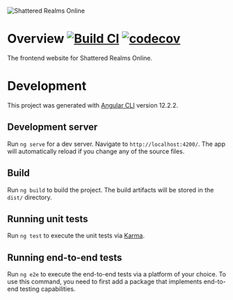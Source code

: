 ![Shattered Realms Online](../docs/assets/images/logo/WhiteLogo.png)

# Overview [![Build CI](https://github.com/ShatteredRealms/Frontend/actions/workflows/ci.yml/badge.svg)](https://github.com/ShatteredRealms/Frontend/actions/workflows/ci.yml) [![codecov](https://codecov.io/gh/ShatteredRealms/Frontend/branch/main/graph/badge.svg?token=NHFJHSE37O)](https://codecov.io/gh/ShatteredRealms/Frontend)

The frontend website for Shattered Realms Online.

# Development
This project was generated with [Angular CLI](https://github.com/angular/angular-cli) version 12.2.2.

## Development server

Run `ng serve` for a dev server. Navigate to `http://localhost:4200/`. The app will automatically reload if you change any of the source files.

## Build

Run `ng build` to build the project. The build artifacts will be stored in the `dist/` directory.

## Running unit tests

Run `ng test` to execute the unit tests via [Karma](https://karma-runner.github.io).

## Running end-to-end tests

Run `ng e2e` to execute the end-to-end tests via a platform of your choice. To use this command, you need to first add a package that implements end-to-end testing capabilities.
